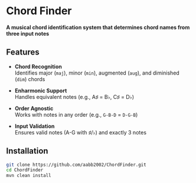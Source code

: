 # Chord Finder 

**A musical chord identification system that determines chord names from three input notes**

## Features

- **Chord Recognition**  
  Identifies major (`maj`), minor (`min`), augmented (`aug`), and diminished (`dim`) chords

- **Enharmonic Support**  
  Handles equivalent notes (e.g., A♯ = B♭, C♯ = D♭)
- **Order Agnostic**  
  Works with notes in any order (e.g., `G-B-D` = `D-G-B`)
- **Input Validation**  
  Ensures valid notes (A-G with ♯/♭) and exactly 3 notes


##  Installation
```bash
git clone https://github.com/aabb2002/ChordFinder.git
cd ChordFinder
mvn clean install
